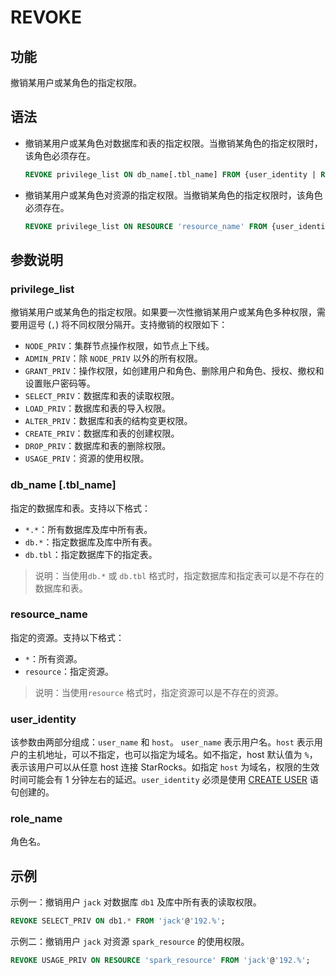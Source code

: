 # REVOKE

## 功能

撤销某用户或某角色的指定权限。

## 语法

- 撤销某用户或某角色对数据库和表的指定权限。当撤销某角色的指定权限时，该角色必须存在。

    ```SQL
    REVOKE privilege_list ON db_name[.tbl_name] FROM {user_identity | ROLE 'role_name'}
    ```

- 撤销某用户或某角色对资源的指定权限。当撤销某角色的指定权限时，该角色必须存在。

    ```SQL
    REVOKE privilege_list ON RESOURCE 'resource_name' FROM {user_identity | ROLE 'role_name'}
    ```

## 参数说明

### privilege_list

撤销某用户或某角色的指定权限。如果要一次性撤销某用户或某角色多种权限，需要用逗号 (`,`) 将不同权限分隔开。支持撤销的权限如下：

- `NODE_PRIV`：集群节点操作权限，如节点上下线。
- `ADMIN_PRIV`：除 `NODE_PRIV` 以外的所有权限。
- `GRANT_PRIV`：操作权限，如创建用户和角色、删除用户和角色、授权、撤权和设置账户密码等。
- `SELECT_PRIV`：数据库和表的读取权限。
- `LOAD_PRIV`：数据库和表的导入权限。
- `ALTER_PRIV`：数据库和表的结构变更权限。
- `CREATE_PRIV`：数据库和表的创建权限。
- `DROP_PRIV`：数据库和表的删除权限。
- `USAGE_PRIV`：资源的使用权限。

### db_name [.tbl_name]

指定的数据库和表。支持以下格式：

- `*.*`：所有数据库及库中所有表。
- `db.*`：指定数据库及库中所有表。
- `db.tbl`：指定数据库下的指定表。

> 说明：当使用`db.*` 或 `db.tbl` 格式时，指定数据库和指定表可以是不存在的数据库和表。

### resource_name

指定的资源。支持以下格式：

- `*`：所有资源。
- `resource`：指定资源。

> 说明：当使用`resource` 格式时，指定资源可以是不存在的资源。

### user_identity

该参数由两部分组成：`user_name` 和 `host`。 `user_name` 表示用户名。`host` 表示用户的主机地址，可以不指定，也可以指定为域名。如不指定，host 默认值为 `%`，表示该用户可以从任意 host 连接 StarRocks。如指定 `host` 为域名，权限的生效时间可能会有 1 分钟左右的延迟。`user_identity` 必须是使用 [CREATE USER](../account-management/CREATE_USER.md) 语句创建的。

### role_name

角色名。

## 示例

示例一：撤销用户 `jack` 对数据库 `db1` 及库中所有表的读取权限。

```SQL
REVOKE SELECT_PRIV ON db1.* FROM 'jack'@'192.%';
```

示例二：撤销用户 `jack` 对资源 `spark_resource` 的使用权限。

```SQL
REVOKE USAGE_PRIV ON RESOURCE 'spark_resource' FROM 'jack'@'192.%';
```
